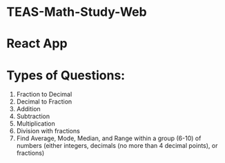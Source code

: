 # TEAS-Math-Study-Web
# React App
# Types of Questions:
1. Fraction to Decimal
2. Decimal to Fraction
3. Addition
4. Subtraction
5. Multiplication
6. Division with fractions
7. Find Average, Mode, Median, and Range within a group (6-10) of numbers (either integers, decimals (no more than 4 decimal points), or fractions)